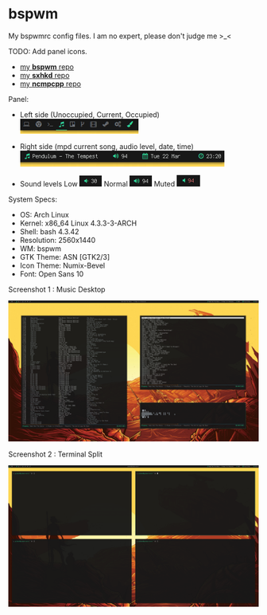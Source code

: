# bspwm
My bspwmrc config files. I am no expert, please don't judge me >_<

TODO: Add panel icons.

- [my **bspwm** repo](https://github.com/janpansa/bspwm)
- [my **sxhkd** repo](https://github.com/janpansa/sxhkd)
- [my **ncmpcpp** repo](https://github.com/janpansa/ncmpcpp)

Panel:

- Left side (Unoccupied, Current, Occupied)
![alt tag](https://raw.githubusercontent.com/janpansa/bspwm/master/screenshots/left.png)

- Right side (mpd current song, audio level, date, time)
![alt tag](https://raw.githubusercontent.com/janpansa/bspwm/master/screenshots/right.png)

- Sound levels
Low ![alt tag](https://raw.githubusercontent.com/janpansa/bspwm/master/screenshots/sound_low.png)
Normal ![alt tag](https://raw.githubusercontent.com/janpansa/bspwm/master/screenshots/sound_normal.png)
Muted ![alt tag](https://raw.githubusercontent.com/janpansa/bspwm/master/screenshots/sound_muted.png)

System Specs:

- OS: Arch Linux
- Kernel: x86_64 Linux 4.3.3-3-ARCH
- Shell: bash 4.3.42
- Resolution: 2560x1440
- WM: bspwm
- GTK Theme: ASN [GTK2/3]
- Icon Theme: Numix-Bevel
- Font: Open Sans 10

Screenshot 1 : Music Desktop

![alt tag](https://raw.githubusercontent.com/janpansa/bspwm/master/screenshots/music_desk.png)

Screenshot 2 : Terminal Split

![alt tag](https://raw.githubusercontent.com/janpansa/bspwm/master/screenshots/terminals.png)

